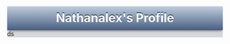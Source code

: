 <style>

  .body{
    background-color: #d5d7dc;
  }

  .header{
    display: flex;
    background: linear-gradient(180deg, #bfccdb, #4d6386);
    border-bottom: solid 2px #485770;
    border-top: solid 2px #eef3f9;
    text-align: center;
    justify-content: center;
    align-items: center;
    text-shadow: 0px -2px #2f3c4f;
    box-shadow: 0px 5px 5px -3px rgba(0, 0, 0, 0.419);
  
  }

  .header-title {
    color: white;
    padding: 0px;
    margin: 10px;
    font-weight: bold;
    font-size: 28px;
  }

</style>

<div class="body">
  <div class="header">
    <h1 class="header-title">Nathanalex's Profile</h1>
  </div>

  <div>
    ds
  </div>
</div>

<!-- <div id="header" align="center">
  <img src="https://media.giphy.com/media/M9gbBd9nbDrOTu1Mqx/giphy.gif" width="100"/>
</div> -->


